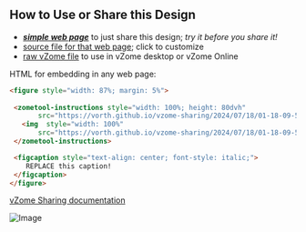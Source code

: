 
## How to Use or Share this Design

 - [***simple web page***](<https://vorth.github.io/vzome-sharing/2024/07/18/01-18-09-529Z-fwetrwerwerw/>) to just share this design; *try it before you share it!*
 - [source file for that web page](<https://github.com/vorth/vzome-sharing/edit/main/2024/07/18/01-18-09-529Z-fwetrwerwerw/index.md>); click to customize
 - [raw vZome file](<https://raw.githubusercontent.com/vorth/vzome-sharing/main/2024/07/18/01-18-09-529Z-fwetrwerwerw/fwetrwerwerw.vZome>) to use in vZome desktop or vZome Online
 
 HTML for embedding in any web page:
 ```html
<figure style="width: 87%; margin: 5%">
  
  <zometool-instructions style="width: 100%; height: 80dvh"
        src="https://vorth.github.io/vzome-sharing/2024/07/18/01-18-09-529Z-fwetrwerwerw/fwetrwerwerw.vZome" >
    <img  style="width: 100%"
        src="https://vorth.github.io/vzome-sharing/2024/07/18/01-18-09-529Z-fwetrwerwerw/fwetrwerwerw.png" >
  </zometool-instructions>

  <figcaption style="text-align: center; font-style: italic;">
     REPLACE this caption!
  </figcaption>
</figure>

 ```

[vZome Sharing documentation](https://vzome.github.io/vzome/sharing.html#how-it-works)

![Image](<fwetrwerwerw.png>)

